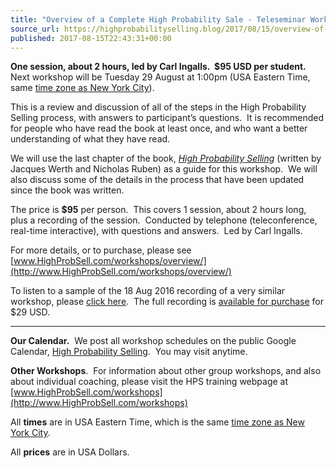 ```yaml
---
title: "Overview of a Complete High Probability Sale - Teleseminar Workshop 29 Aug 2017"
source_url: https://highprobabilityselling.blog/2017/08/15/overview-of-a-complete-high-probability-sale-teleseminar-workshop-29-aug-2017
published: 2017-08-15T22:43:31+00:00
---
```

**One session, about 2 hours, led by Carl Ingalls.  $95 USD per student.**  Next workshop will be Tuesday 29 August at 1:00pm (USA Eastern Time, same [time zone as New York City](https://www.timeanddate.com/worldclock/usa/new-york)).


This is a review and discussion of all of the steps in the High Probability Selling process, with answers to participant’s questions.  It is recommended for people who have read the book at least once, and who want a better understanding of what they have read.


We will use the last chapter of the book, [*High Probability Selling*](http://www.highprobsell.com/book_hps/index.html "click here for info about the book") (written by Jacques Werth and Nicholas Ruben) as a guide for this workshop.  We will also discuss some of the details in the process that have been updated since the book was written.


The price is **$95** per person.  This covers 1 session, about 2 hours long, plus a recording of the session.  Conducted by telephone (teleconference, real\-time interactive), with questions and answers.  Led by Carl Ingalls.


For more details, or to purchase, please see [www.HighProbSell.com/workshops/overview/](http://www.HighProbSell.com/workshops/overview/)


To listen to a sample of the 18 Aug 2016 recording of a very similar workshop, please [click here](http://www.highprobsell.com/products/Chapt12_20160818_Sampler.mp3).  The full recording is [available for purchase](http://www.HighProbSell.com/products/index.html#CIngalls) for $29 USD.




---


**Our Calendar.**  We post all workshop schedules on the public Google Calendar, [High Probability Selling](https://calendar.google.com/calendar/embed?src=l1p6g548eqlpa67tt2bqso2t9k%40group.calendar.google.com&ctz=America/New_York).  You may visit anytime.


**Other Workshops**.  For information about other group workshops, and also about individual coaching, please visit the HPS training webpage at [www.HighProbSell.com/workshops](http://www.HighProbSell.com/workshops) 


All **times** are in USA Eastern Time, which is the same [time zone as New York City](https://www.timeanddate.com/worldclock/usa/new-york).


All **prices** are in USA Dollars.
